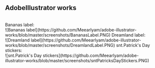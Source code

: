 ## AdobeIllustrator works
<br />
Bananas label:<br />
![Bananas label](https://github.com/Meearlyam/adobe-illustrator-works/blob/master/screenshots/BananasLabel.PNG)
Dreamland label:<br />
![Dreamland label](https://github.com/Meearlyam/adobe-illustrator-works/blob/master/screenshots/DreamlandLabel.PNG)
snt.Patrick's Day stickers:<br />
![snt.Patrick's Day stickers](https://github.com/Meearlyam/adobe-illustrator-works/blob/master/screenshots/sntPatricksDayStickers.PNG)
